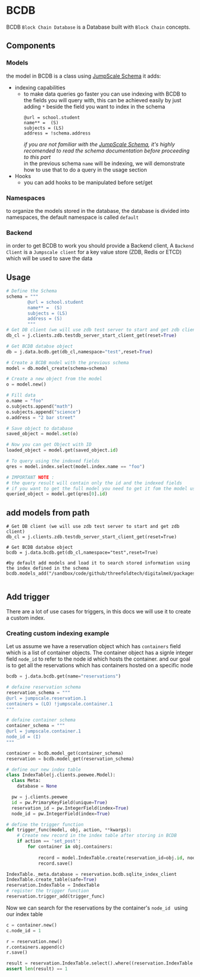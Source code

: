 # BCDB
BCDB `Block Chain Database` is a Database built with `Block Chain` concepts. 

## Components
### Models 
the model in BCDB is a class using [JumpScale Schema](/docs/schema/README.md) it adds:
- indexing capabilities 
    - to make data queries go faster you can use indexing with BCDB to the fields you will query with,
 this can be achieved easily by just adding `*` beside the field you want to index in the schema 
        ```
        @url = school.student
        name** =  (S)
        subjects = (LS)
        address = !schema.address
        ```
        _if you are not familiar with the [JumpScale Schema](/docs/schema/README.md), it's highly recomended to read
        the schema documentation before proceeding to this part_  
        in the previous schema `name` will be indexing, we will demonstrate how to use that to do a query in the usage
        section
- Hooks
    - you can add hooks to be manipulated before set/get

### Namespaces
to organize the models stored in the database, the database is divided into namespaces, the default namespace is called 
`default`

### Backend
in order to get BCDB to work you should provide a Backend client, A `Backend Client` is a `Jumpscale client` 
for a key value store (ZDB, Redis or ETCD) which will be used to save the data

## Usage
```python
# Define the Schema
schema = """
        @url = school.student
        name** =  (S)
        subjects = (LS)
        address = (S)
        """
# Get DB client (we will use zdb test server to start and get zdb client)
db_cl = j.clients.zdb.testdb_server_start_client_get(reset=True)

# Get BCDB databse object
db = j.data.bcdb.get(db_cl,namespace="test",reset=True)

# Create a BCDB model with the previous schema
model = db.model_create(schema=schema)

# Create a new object from the model
o = model.new()

# Fill data 
o.name = "foo"
o.subjects.append("math")
o.subjects.append("science")
o.address = "2 bar street"

# Save object to database
saved_object = model.set(o)

# Now you can get Object with ID
loaded_object = model.get(saved_object.id)

# To query using the indexed fields
qres = model.index.select(model.index.name == "foo")

# IMPORTANT NOTE :
# the query result will contain only the id and the indexed fields
# if you want to get the full model you need to get it fom the model using the ID
queried_object = model.get(qres[0].id)
```
## add models from path 

```
# Get DB client (we will use zdb test server to start and get zdb client)
db_cl = j.clients.zdb.testdb_server_start_client_get(reset=True)

# Get BCDB databse object
bcdb = j.data.bcdb.get(db_cl,namespace="test",reset=True)

#by default add models and load it to search stored information using the index defined in the schema
bcdb.models_add("/sandbox/code/github/threefoldtech/digitalmeX/packages/notary/models") 


```

##  Add trigger
There are a lot of use cases for triggers, in this docs we will use it to create a custom index.

### Creating custom indexing example
Let us assume we have a reservation object which has ```containers``` field which is a list of container objects.
The container object has a signle integer field ```node_id``` to refer to the node id which hosts the container.
and our goal is to get all the reservations which has containers hosted on a specific node

```python
bcdb = j.data.bcdb.get(name="reservations")

# defaine reservation schema
reservation_schema = """
@url = jumpscale.reservation.1
containers = (LO) !jumpscale.container.1
"""

# defaine container schema
container_schema = """
@url = jumpscale.container.1
node_id = (I)
"""

container = bcdb.model_get(container_schema)
reservation = bcdb.model_get(reservation_schema)

# define our new index table
class IndexTable(j.clients.peewee.Model):
  class Meta:
    database = None

  pw = j.clients.peewee
  id = pw.PrimaryKeyField(unique=True)
  reservation_id = pw.IntegerField(index=True)
  node_id = pw.IntegerField(index=True)

# define the trigger function
def trigger_func(model, obj, action, **kwargs):
    # Create new record in the index table after storing in BCDB
    if action == 'set_post':
        for container in obj.containers:
            
            record = model.IndexTable.create(reservation_id=obj.id, node_id=container.node_id)
            record.save()

IndexTable._meta.database = reservation.bcdb.sqlite_index_client
IndexTable.create_table(safe=True)
reservation.IndexTable = IndexTable
# register the trigger function 
reservation.trigger_add(trigger_func)
```

Now we can search for the reservations by the container's ```node_id ``` using our index table

```python
c = container.new()
c.node_id = 1

r = reservation.new()
r.containers.append(c)
r.save()

result = reservation.IndexTable.select().where((reservation.IndexTable.node_id == 1)).execute()
assert len(result) == 1
```
